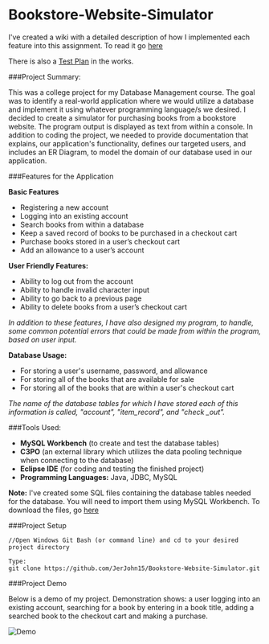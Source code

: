 # Bookstore-Website-Simulator

I've created a wiki with a detailed description of how I implemented each feature into this assignment. To read it go [here](https://github.com/JerJohn15/Bookstore-Website-Simulator/wiki/Design-Plan)

There is also a [Test Plan](https://github.com/JerJohn15/Bookstore-Website-Simulator/wiki/Test-Plan) in the works.

###Project Summary:

This was a college project for my Database Management course. The goal was to identify a real-world application where we would utilize a database and implement it using whatever programming language/s we desired. I decided to create a simulator for purchasing books from a bookstore website. The program output is displayed as text from within a console.  In addition to coding the project, we needed to provide documentation that explains, our application's functionality, defines our targeted users, and includes an ER Diagram, to model the domain of our database used in our application.


###Features for the Application

**Basic Features**

-	Registering a new account
-	Logging into an existing account
-	Search books from within a database
-	Keep a saved record of books to be purchased in a checkout cart
-	Purchase books stored in a user’s checkout cart
-	Add an allowance to a user’s account

**User Friendly Features:**

-	Ability to log out from the account
-	Ability to handle invalid character input
-	Ability to go back to a previous page  
-	Ability to delete books from a user’s checkout cart

*In addition to these features, I have also designed my program, to handle, some common potential errors that could be made from within the program, based on user input.*

**Database Usage:**

- For storing a user's username, password, and allowance
-  For storing all of the books that are available for sale
- For storing all of the books that are within a user's checkout cart

*The name of the database tables for which I have stored each of this information is called, "account", "item_record", and "check _out".*

###Tools Used:

-	**MySQL Workbench** (to create and test the database tables)
-	**C3PO** (an external library which utilizes the data pooling technique when connecting to the database)
-	**Eclipse IDE** (for coding and testing the finished project)
-	**Programming Languages:** Java, JDBC, MySQL


**Note:** I've created some SQL files containing the database tables needed for the database. You will need to import them using MySQL Workbench. To download the files, go [here](https://drive.google.com/folderview?id=0B_Mzb0tpEYLWeGcyMHc3cFFlZ3M&usp=sharing)

###Project Setup

```
//Open Windows Git Bash (or command line) and cd to your desired project directory

Type:
git clone https://github.com/JerJohn15/Bookstore-Website-Simulator.git

```


###Project Demo

Below is a demo of my project. Demonstration shows: a user logging into
an existing account, searching for a book by entering in a book title, adding
a searched book to the checkout cart and making a purchase.

![Demo](https://media.giphy.com/media/l0NwynxaONw6paOly/giphy.gif)
